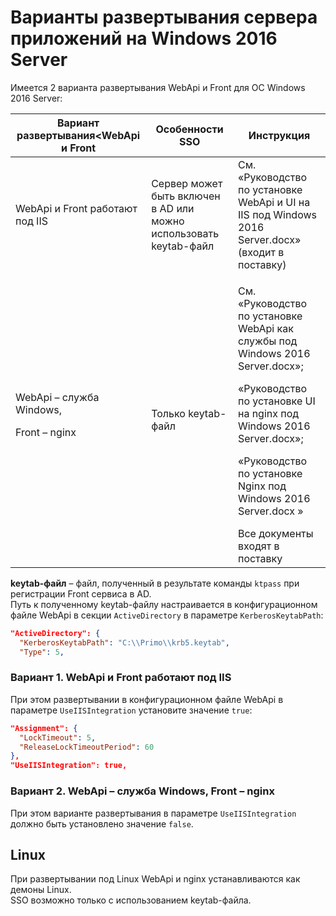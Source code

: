 # Варианты развертывания сервера приложений на Windows 2016 Server

Имеется 2 варианта развертывания WebApi и Front для ОС Windows 2016 Server:

| Вариант развертывания<WebApi и Front | Особенности SSO | Инструкция | 
| ------------------------------------ | --------------- | ---------------------------------- |
| WebApi и Front работают под IIS      | Сервер может быть включен в AD или можно использовать keytab-файл | См. «Руководство по установке WebApi и UI на IIS под Windows 2016 Server.docx» (входит в поставку) |
| WebApi – служба Windows, <p>Front – nginx</p> | Только keytab-файл | <p>См. «Руководство по установке WebApi как службы под Windows 2016 Server.docx»;</p> <p>«Руководство по установке UI на nginx под Windows 2016 Server.docx»;</p> <p>«Руководство по установке Nginx под Windows 2016 Server.docx »</p> Все документы входят в поставку |

**keytab-файл** – файл, полученный в результате команды `ktpass` при регистрации Front сервиса в AD.\
Путь к полученному keytab-файлу настраивается в конфигурационном файле WebApi в секции `ActiveDirectory` в параметре `KerberosKeytabPath`:

```json
"ActiveDirectory": {
  "KerberosKeytabPath": "C:\\Primo\\krb5.keytab",
  "Type": 5,
```
### Вариант 1. WebApi и Front работают под IIS

При этом развертывании в конфигурационном файле WebApi в параметре `UseIISIntegration` установите значение `true`:

```json
"Assignment": {
  "LockTimeout": 5,
  "ReleaseLockTimeoutPeriod": 60
},
"UseIISIntegration": true,
```
### Вариант 2. WebApi – служба Windows, Front – nginx

При этом варианте развертывания в параметре `UseIISIntegration` должно быть установлено значение `false`.

## Linux

При развертывании под Linux WebApi и nginx устанавливаются как демоны Linux.\
SSO возможно только с использованием keytab-файла.



